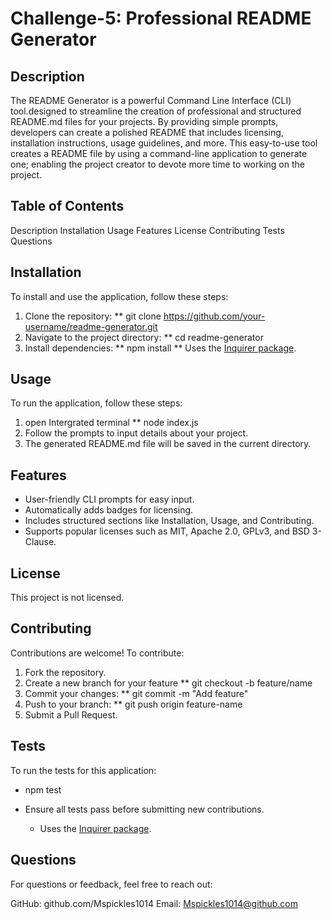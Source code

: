 #  Challenge-5: Professional README Generator

## Description

The README Generator is a powerful Command Line Interface (CLI) tool.designed to streamline the creation of professional and structured README.md files for your projects. By providing simple prompts, developers can create a polished README that includes licensing, installation instructions, usage guidelines, and more.
This easy-to-use tool creates a README file by using a command-line application to generate one; enabling the project creator to  devote more time to working on the project.

## Table of Contents

Description
Installation
Usage
Features
License
Contributing
Tests
Questions

## Installation
To install and use the application, follow these steps:

1. Clone the repository:
** git clone https://github.com/your-username/readme-generator.git
2. Navigate to the project directory:
** cd readme-generator
3. Install dependencies:
** npm install
** Uses the [Inquirer package](https://www.npmjs.com/package/inquirer).

## Usage
To run the application, follow these steps:

1. open Intergrated terminal
** node index.js
2. Follow the prompts to input details about your project.
3. The generated README.md file will be saved in the current directory.

## Features
* User-friendly CLI prompts for easy input.
* Automatically adds badges for licensing.
* Includes structured sections like Installation, Usage, and Contributing.
* Supports popular licenses such as MIT, Apache 2.0, GPLv3, and BSD 3-Clause.

## License
This project is not licensed. 

## Contributing
Contributions are welcome! To contribute:

1. Fork the repository.
2. Create a new branch for your feature
** git checkout -b feature/name
3. Commit your changes:
** git commit -m "Add feature"
4. Push to your branch:
** git push origin feature-name
5. Submit a Pull Request.

## Tests
To run the tests for this application:
* npm test

* Ensure all tests pass before submitting new contributions.

	* Uses the [Inquirer package](https://www.npmjs.com/package/inquirer).

## Questions
For questions or feedback, feel free to reach out:

GitHub: github.com/Mspickles1014
Email: Mspickles1014@github.com



## 
